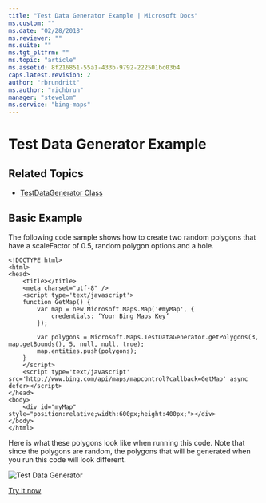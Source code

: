 ```yaml
---
title: "Test Data Generator Example | Microsoft Docs"
ms.custom: ""
ms.date: "02/28/2018"
ms.reviewer: ""
ms.suite: ""
ms.tgt_pltfrm: ""
ms.topic: "article"
ms.assetid: 8f216851-55a1-433b-9792-222501bc03b4
caps.latest.revision: 2
author: "rbrundritt"
ms.author: "richbrun"
manager: "stevelom"
ms.service: "bing-maps"
---
```

# Test Data Generator Example
## Related Topics

* [TestDataGenerator Class](../map-control-api/testdatagenerator-class.md)

## Basic Example

The following code sample shows how to create two random polygons that have a scaleFactor of 0.5, random polygon options and a hole. 

```
<!DOCTYPE html>
<html>
<head>
    <title></title>
    <meta charset="utf-8" />
	<script type='text/javascript'>
    function GetMap() {
        var map = new Microsoft.Maps.Map('#myMap', {
            credentials: ‘Your Bing Maps Key’
        });

        var polygons = Microsoft.Maps.TestDataGenerator.getPolygons(3, map.getBounds(), 5, null, null, true);
        map.entities.push(polygons);
    }
    </script>
    <script type='text/javascript' src='http://www.bing.com/api/maps/mapcontrol?callback=GetMap' async defer></script>
</head>
<body>
    <div id="myMap" style="position:relative;width:600px;height:400px;"></div>
</body>
</html>
```

Here is what these polygons look like when running this code. Note that since the polygons are random, the polygons that will be generated when you run this code will look different. 

![Test Data Generator](../v8-web-control/media/bmv8-testdatageneratorexample.png)

[Try it now](http://www.bing.com/api/maps/sdk/mapcontrol/isdk#createPolygonsWithHoles+JS)
